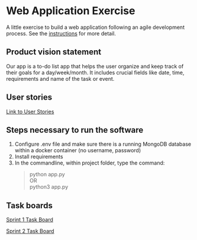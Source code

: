# Web Application Exercise

A little exercise to build a web application following an agile development process. See the [instructions](instructions.md) for more detail.

## Product vision statement

Our app is a to-do list app that helps the user organize and keep track of their goals for a day/week/month. It includes crucial fields like date, time, requirements and name of the task or event.

## User stories

[Link to User Stories](https://github.com/software-students-fall2024/2-web-app-scoobygang/issues/2)

## Steps necessary to run the software

1. Configure .env file and make sure there is a running MongoDB database within a docker container (no username, password)
2. Install requirements
3. In the commandline, within project folder, type the command:
    >python app.py <br>
    OR <br>
    >python3 app.py <br>

## Task boards

[Sprint 1 Task Board](https://github.com/orgs/software-students-fall2024/projects/16)

[Sprint 2 Task Board](https://github.com/orgs/software-students-fall2024/projects/18)
